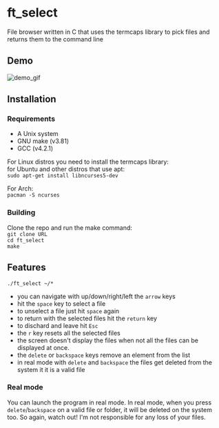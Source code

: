 # ft_select
File browser written in C that uses the termcaps library to pick files and returns them to the command line

## Demo
![demo_gif]()

## Installation  
### Requirements  
* A Unix system
* GNU make (v3.81)
* GCC (v4.2.1)

For Linux distros you need to install the termcaps library:  
for Ubuntu and other distros that use apt:  
`sudo apt-get install libncurses5-dev`  

For Arch:  
`pacman -S ncurses`  

### Building  
Clone the repo and run the make command:  
`git clone URL`  
`cd ft_select`  
`make`  

## Features  
`./ft_select ~/*`  
- you can navigate with up/down/right/left the `arrow` keys
- hit the `space` key to select a file
- to unselect a file just hit `space` again
- to return with the selected files hit the `return` key
- to dischard and leave hit `Esc`
- the `r` key resets all the selected files
- the screen doesn't display the files when not all the files can be displayed at once.
- the `delete` or `backspace` keys remove an element from the list
- in real mode with `delete` and `backspace` the files get deleted from the system it it is a valid file

### Real mode
You can launch the program in real mode. In real mode, when you press `delete`/`backspace` on a valid file or folder, it will be deleted on the system too. So again, watch out! I'm not responsible for any loss of your files.
